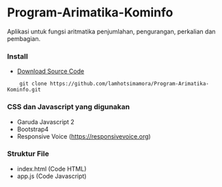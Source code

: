# Program-Arimatika-Kominfo
Aplikasi untuk fungsi aritmatika penjumlahan, pengurangan, perkalian dan pembagian.


### Install
- <a href="https://github.com/lamhotsimamora/Program-Arimatika-Kominfo/archive/master.zip">Download Source Code</a>

```
	git clone https://github.com/lamhotsimamora/Program-Arimatika-Kominfo.git
```

### CSS dan Javascript yang digunakan 
- Garuda Javascript 2
- Bootstrap4
- Responsive Voice (https://responsivevoice.org)

### Struktur File
- index.html (Code HTML)
- app.js (Code Javascript)



